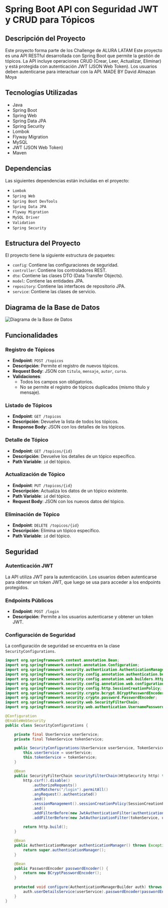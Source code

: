 # Spring Boot API con Seguridad JWT y CRUD para Tópicos

## Descripción del Proyecto
Este proyecto forma parte de los Challenge de ALURA LATAM
Este proyecto es una API RESTful desarrollada con Spring Boot que permite la gestión de tópicos. La API incluye operaciones CRUD (Crear, Leer, Actualizar, Eliminar) y está protegida con autenticación JWT (JSON Web Token). Los usuarios deben autenticarse para interactuar con la API.
MADE BY David Almazan Moya

## Tecnologías Utilizadas

- Java
- Spring Boot
- Spring Web
- Spring Data JPA
- Spring Security
- Lombok
- Flyway Migration
- MySQL
- JWT (JSON Web Token)
- Maven

## Dependencias

Las siguientes dependencias están incluidas en el proyecto:

- `Lombok`
- `Spring Web`
- `Spring Boot DevTools`
- `Spring Data JPA`
- `Flyway Migration`
- `MySQL Driver`
- `Validation`
- `Spring Security`

## Estructura del Proyecto

El proyecto tiene la siguiente estructura de paquetes:

- `config`: Contiene las configuraciones de seguridad.
- `controller`: Contiene los controladores REST.
- `dto`: Contiene las clases DTO (Data Transfer Objects).
- `model`: Contiene las entidades JPA.
- `repository`: Contiene las interfaces de repositorio JPA.
- `service`: Contiene las clases de servicio.

## Diagrama de la Base de Datos

![Diagrama de la Base de Datos](path/to/your/database-diagram.png)

## Funcionalidades

### Registro de Tópicos

- **Endpoint**: `POST /topicos`
- **Descripción**: Permite el registro de nuevos tópicos.
- **Request Body**: JSON con `titulo`, `mensaje`, `autor`, `curso`.
- **Validaciones**:
  - Todos los campos son obligatorios.
  - No se permite el registro de tópicos duplicados (mismo título y mensaje).

### Listado de Tópicos

- **Endpoint**: `GET /topicos`
- **Descripción**: Devuelve la lista de todos los tópicos.
- **Response Body**: JSON con los detalles de los tópicos.

### Detalle de Tópico

- **Endpoint**: `GET /topicos/{id}`
- **Descripción**: Devuelve los detalles de un tópico específico.
- **Path Variable**: `id` del tópico.

### Actualización de Tópico

- **Endpoint**: `PUT /topicos/{id}`
- **Descripción**: Actualiza los datos de un tópico existente.
- **Path Variable**: `id` del tópico.
- **Request Body**: JSON con los nuevos datos del tópico.

### Eliminación de Tópico

- **Endpoint**: `DELETE /topicos/{id}`
- **Descripción**: Elimina un tópico específico.
- **Path Variable**: `id` del tópico.

## Seguridad

### Autenticación JWT

La API utiliza JWT para la autenticación. Los usuarios deben autenticarse para obtener un token JWT, que luego se usa para acceder a los endpoints protegidos.

### Endpoints Públicos

- **Endpoint**: `POST /login`
- **Descripción**: Permite a los usuarios autenticarse y obtener un token JWT.

### Configuración de Seguridad

La configuración de seguridad se encuentra en la clase `SecurityConfigurations`.

```java
import org.springframework.context.annotation.Bean;
import org.springframework.context.annotation.Configuration;
import org.springframework.security.authentication.AuthenticationManager;
import org.springframework.security.config.annotation.authentication.builders.AuthenticationManagerBuilder;
import org.springframework.security.config.annotation.web.builders.HttpSecurity;
import org.springframework.security.config.annotation.web.configuration.EnableWebSecurity;
import org.springframework.security.config.http.SessionCreationPolicy;
import org.springframework.security.crypto.bcrypt.BCryptPasswordEncoder;
import org.springframework.security.crypto.password.PasswordEncoder;
import org.springframework.security.web.SecurityFilterChain;
import org.springframework.security.web.authentication.UsernamePasswordAuthenticationFilter;

@Configuration
@EnableWebSecurity
public class SecurityConfigurations {

    private final UserService userService;
    private final TokenService tokenService;

    public SecurityConfigurations(UserService userService, TokenService tokenService) {
        this.userService = userService;
        this.tokenService = tokenService;
    }

    @Bean
    public SecurityFilterChain securityFilterChain(HttpSecurity http) throws Exception {
        http.csrf().disable()
            .authorizeRequests()
            .antMatchers("/login").permitAll()
            .anyRequest().authenticated()
            .and()
            .sessionManagement().sessionCreationPolicy(SessionCreationPolicy.STATELESS)
            .and()
            .addFilterBefore(new JwtAuthenticationFilter(authenticationManager(), tokenService), UsernamePasswordAuthenticationFilter.class)
            .addFilterBefore(new JwtAuthorizationFilter(tokenService, userService), UsernamePasswordAuthenticationFilter.class);
        
        return http.build();
    }

    @Bean
    public AuthenticationManager authenticationManager() throws Exception {
        return super.authenticationManager();
    }

    @Bean
    public PasswordEncoder passwordEncoder() {
        return new BCryptPasswordEncoder();
    }
    
    protected void configure(AuthenticationManagerBuilder auth) throws Exception {
        auth.userDetailsService(userService).passwordEncoder(passwordEncoder());
    }
}